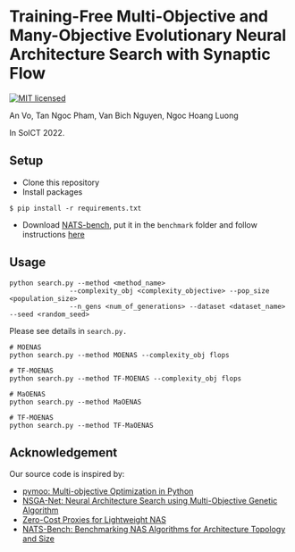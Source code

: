# Training-Free Multi-Objective and Many-Objective Evolutionary Neural Architecture Search with Synaptic Flow
[![MIT licensed](https://img.shields.io/badge/license-MIT-brightgreen.svg)](LICENSE.md)

An Vo, Tan Ngoc Pham, Van Bich Nguyen, Ngoc Hoang Luong

In SoICT 2022.
## Setup
- Clone this repository
- Install packages
```
$ pip install -r requirements.txt
```
- Download [NATS-bench](https://drive.google.com/drive/folders/17S2Xg_rVkUul4KuJdq0WaWoUuDbo8ZKB), put it in the `benchmark` folder and follow instructions [here](https://github.com/D-X-Y/NATS-Bench)
## Usage

```shell
python search.py --method <method_name>
               --complexity_obj <complexity_objective> --pop_size <population_size>
               --n_gens <num_of_generations> --dataset <dataset_name> --seed <random_seed> 
```

Please see details in `search.py.`

```shell
# MOENAS
python search.py --method MOENAS --complexity_obj flops

# TF-MOENAS
python search.py --method TF-MOENAS --complexity_obj flops

# MaOENAS
python search.py --method MaOENAS

# TF-MOENAS
python search.py --method TF-MaOENAS 
```


## Acknowledgement
Our source code is inspired by:
- [pymoo: Multi-objective Optimization in Python](https://github.com/anyoptimization/pymoo)
- [NSGA-Net: Neural Architecture Search using Multi-Objective Genetic Algorithm](https://github.com/ianwhale/nsga-net)
- [Zero-Cost Proxies for Lightweight NAS](https://github.com/SamsungLabs/zero-cost-nas)
- [NATS-Bench: Benchmarking NAS Algorithms for Architecture Topology and Size](https://github.com/D-X-Y/NATS-Bench)